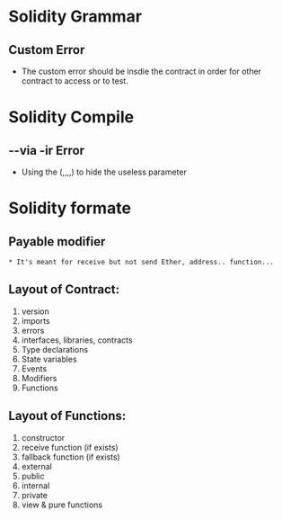 # Solidity Grammar
 ## Custom Error
   * The custom error should be insdie the contract in order for other contract to access or to test.

# Solidity Compile
 ## --via -ir Error
   * Using the (,,,,) to hide the useless parameter
# Solidity formate
 ## Payable modifier
    * It's meant for receive but not send Ether, address.. function...
 ## Layout of Contract:
 1. version
 2. imports
 3. errors
 4. interfaces, libraries, contracts
 5. Type declarations
 6. State variables
 7. Events
 8. Modifiers
 9. Functions

 ## Layout of Functions:
 1. constructor
 2. receive function (if exists)
 3. fallback function (if exists)
 4. external
 5. public
 6. internal
 7. private
 8. view & pure functions